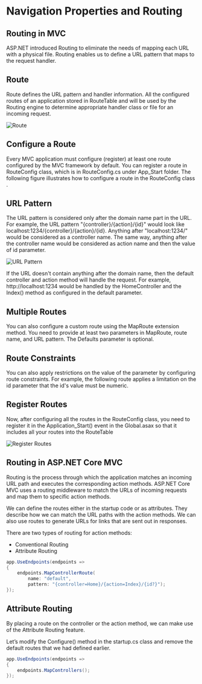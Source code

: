# Navigation Properties and Routing
## Routing in MVC

ASP.NET introduced Routing to eliminate the needs of mapping each URL with a physical file. Routing enables us to define a URL pattern that maps to the request handler.

## Route

Route defines the URL pattern and handler information. All the configured routes of an application stored in RouteTable and will be used by the Routing engine to determine appropriate handler class or file for an incoming request.

![Route](https://www.tutorialsteacher.com/Content/images/mvc/routing-process.png)

## Configure a Route

Every MVC application must configure (register) at least one route configured by the MVC framework by default. You can register a route in RouteConfig class, which is in RouteConfig.cs under App_Start folder. The following figure illustrates how to configure a route in the RouteConfig class .

## URL Pattern
The URL pattern is considered only after the domain name part in the URL. For example, the URL pattern "{controller}/{action}/{id}" would look like localhost:1234/{controller}/{action}/{id}. Anything after "localhost:1234/" would be considered as a controller name. The same way, anything after the controller name would be considered as action name and then the value of id parameter.

![URL Pattern](https://www.tutorialsteacher.com/Content/images/mvc/url-routing.png)

If the URL doesn't contain anything after the domain name, then the default controller and action method will handle the request. For example, http://localhost:1234 would be handled by the HomeController and the Index() method as configured in the default parameter.

## Multiple Routes
You can also configure a custom route using the MapRoute extension method. You need to provide at least two parameters in MapRoute, route name, and URL pattern. The Defaults parameter is optional.

## Route Constraints
You can also apply restrictions on the value of the parameter by configuring route constraints. For example, the following route applies a limitation on the id parameter that the id's value must be numeric.

## Register Routes
Now, after configuring all the routes in the RouteConfig class, you need to register it in the Application_Start() event in the Global.asax so that it includes all your routes into the RouteTable

![Register Routes](https://www.tutorialsteacher.com/Content/images/mvc/Route-configuration-process.png)

## Routing in ASP.NET Core MVC

Routing is the process through which the application matches an incoming URL path and executes the corresponding action methods. ASP.NET Core MVC uses a routing middleware to match the URLs of incoming requests and map them to specific action methods.

We can define the routes either in the startup code or as attributes. They describe how we can match the URL paths with the action methods. We can also use routes to generate URLs for links that are sent out in responses.

There are two types of routing for action methods:

- Conventional Routing
- Attribute Routing

```C#
app.UseEndpoints(endpoints =>
{
    endpoints.MapControllerRoute(
        name: "default",
        pattern: "{controller=Home}/{action=Index}/{id?}");
});
```

## Attribute Routing
By placing a route on the controller or the action method, we can make use of the Attribute Routing feature.

Let’s modify the Configure() method in the startup.cs class and remove the default routes that we had defined earlier.

 
```C#
app.UseEndpoints(endpoints =>
{
    endpoints.MapControllers();
});
```



